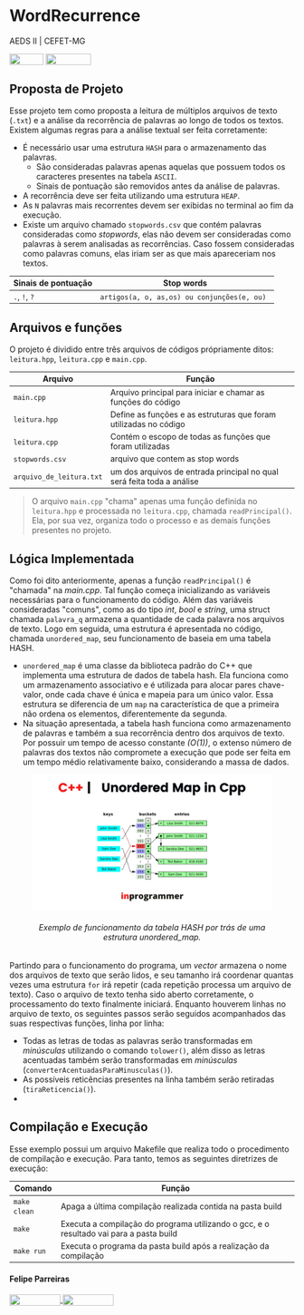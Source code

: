 # WordRecurrence
AEDS II | CEFET-MG

<div style="display: inline-block;">    
<img align="center" height="20px" width="60px" src="https://img.shields.io/badge/C%2B%2B-00599C?style=for-the-badge&logo=c%2B%2B&logoColor=white"/> 
<img align="center" height="20px" width="80px" src="https://img.shields.io/badge/Made%20for-VSCode-1f425f.svg"/> 
</a> 
</div>

<p> </p>
<p> </p>

## Proposta de Projeto
Esse projeto tem como proposta a leitura de múltiplos arquivos de texto (`.txt`) e a análise da recorrência de palavras ao longo de todos os textos.
Existem algumas regras para a análise textual ser feita corretamente:
- É necessário usar uma estrutura `HASH` para o armazenamento das palavras.
  - São consideradas palavras apenas aquelas que possuem todos os caracteres presentes na tabela `ASCII`.
  - Sinais de pontuação são removidos antes da análise de palavras.
- A recorrência deve ser feita utilizando uma estrutura `HEAP`.
- As `N` palavras mais recorrentes devem ser exibidas no terminal ao fim da execução.
- Existe um arquivo chamado `stopwords.csv` que contém palavras consideradas como *stopwords*, elas não devem ser consideradas como palavras à serem analisadas as recorrências. Caso fossem consideradas como palavras comuns, elas iriam ser as que mais apareceriam nos textos.

|          Sinais de pontuação  | Stop words                                      |
|-------------------------------|-------------------------------------------------|
| `.`,   `!`,   `?`                   |   `artigos(a, o, as,os) ou conjunções(e, ou) `  |


## Arquivos e funções
O projeto é dividido entre três arquivos de códigos própriamente ditos: `leitura.hpp`, `leitura.cpp` e `main.cpp`.

|  Arquivo                        |   Função                                                                                          |
| ------------------------------- | ------------------------------------------------------------------------------------------------- |
|  `main.cpp`                       | Arquivo principal para iniciar e chamar as funções do código                                                    |
|  `leitura.hpp`                  | Define as funções e as estruturas que foram utilizadas no código |
|  `leitura.cpp`                  | Contém o escopo de todas as funções que foram utilizadas |
| `stopwords.csv` | arquivo que contem as stop words|
| `arquivo_de_leitura.txt` | um dos arquivos de entrada principal no qual será feita toda a análise |

> O arquivo `main.cpp` "chama" apenas uma função definida no `leitura.hpp` e processada no `leitura.cpp`, chamada `readPrincipal()`. Ela, por sua vez, organiza todo o processo e as demais funções presentes no projeto. 

## Lógica Implementada

Como foi dito anteriormente, apenas a função `readPrincipal()` é "chamada" na *main.cpp*. Tal função começa inicializando as variáveis necessárias para o funcionamento do código. Além das variáveis consideradas "comuns", como as do tipo *int*, *bool* e *string*, uma struct chamada `palavra_q` armazena a quantidade de cada palavra nos arquivos de texto.
Logo em seguida, uma estrutura é apresentada no código, chamada `unordered_map`, seu funcionamento de baseia em uma tabela HASH.
- `unordered_map` é uma classe da biblioteca padrão do C++ que implementa uma estrutura de dados de tabela hash. Ela funciona como um armazenamento associativo e é utilizada para alocar pares chave-valor, onde cada chave é única e mapeia para um único valor. Essa estrutura se diferencia de um `map` na característica de que a primeira não ordena os elementos, diferentemente da segunda.
- Na situação apresentada, a tabela hash funciona como armazenamento de palavras e também a sua recorrência dentro dos arquivos de texto. Por possuir um tempo de acesso constante *(O(1))*, o extenso número de palavras dos textos não compromete a execução que pode ser feita em um tempo médio relativamente baixo, considerando a massa de dados.

<figure align="center">
    <img src="img/unordered.webp" alt="unordered_map">
    <figcaption><h6>Exemplo de funcionamento da tabela HASH por trás de uma estrutura unordered_map.<h6></figcaption>
</figure>

Partindo para o funcionamento do programa, um *vector* armazena o nome dos arquivos de texto que serão lidos, e seu tamanho irá coordenar quantas vezes uma estrutura `for` irá repetir (cada repetição processa um arquivo de texto).
Caso o arquivo de texto tenha sido aberto corretamente, o processamento do texto finalmente iniciará. Enquanto houverem linhas no arquivo de texto, os seguintes passos serão seguidos acompanhados das suas respectivas funções, linha por linha:
- Todas as letras de todas as palavras serão transformadas em *minúsculas* utilizando o comando `tolower()`, além disso as letras acentuadas também serão transformadas em *minúsculas* (`converterAcentuadasParaMinusculas()`).
- As possíveis reticências presentes na linha também serão retiradas (`tiraReticencia()`).
- 

## Compilação e Execução
Esse exemplo possui um arquivo Makefile que realiza todo o procedimento de compilação e execução. Para tanto, temos as seguintes diretrizes de execução:

| Comando                |  Função                                                                                           |
| -----------------------| ------------------------------------------------------------------------------------------------- |
|  `make clean`          | Apaga a última compilação realizada contida na pasta build                                        |
|  `make`                | Executa a compilação do programa utilizando o gcc, e o resultado vai para a pasta build           |
|  `make run`            | Executa o programa da pasta build após a realização da compilação                                 |

<p> </p>

#### Felipe Parreiras
<div style="display: inline-block;">
<a href="https://t.me/fparreiras">
<img align="center" height="20px" width="90px" src="https://img.shields.io/badge/Telegram-2CA5E0?style=for-the-badge&logo=telegram&logoColor=white"/> 
</a>

<a href="https://www.linkedin.com/in/felipe-parreiras-56b075277/">
<img align="center" height="20px" width="90px" src="https://img.shields.io/badge/LinkedIn-0077B5?style=for-the-badge&logo=linkedin&logoColor=white"/>
</a>

